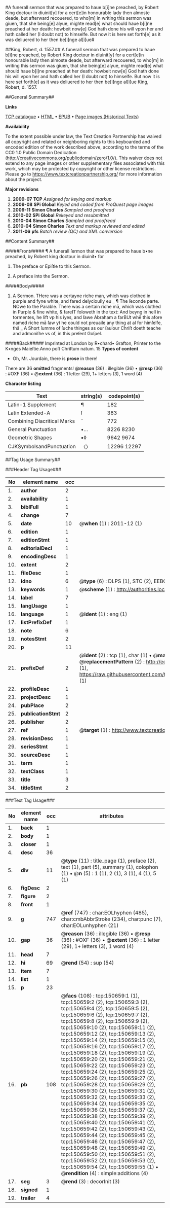 #A funerall sermon that was prepared to haue b[i]ne preached, by Robert King doctour in diuinit[y] for a cert[e]in honourable lady then almoste deade, but afterward recouered, to who[m] in writing this sermon was giuen, that she being[e] alyue, mighte read[e] what should haue b[i]ne preached at her death: howbeit now[e] God hath done his will vpon her and hath called her (I doubt not) to himselfe. But now it is here set forth[e] as it was deliuered to her then be[i]nge al[i]ue#

##King, Robert, d. 1557.##
A funerall sermon that was prepared to haue b[i]ne preached, by Robert King doctour in diuinit[y] for a cert[e]in honourable lady then almoste deade, but afterward recouered, to who[m] in writing this sermon was giuen, that she being[e] alyue, mighte read[e] what should haue b[i]ne preached at her death: howbeit now[e] God hath done his will vpon her and hath called her (I doubt not) to himselfe. But now it is here set forth[e] as it was deliuered to her then be[i]nge al[i]ue
King, Robert, d. 1557.

##General Summary##

**Links**

[TCP catalogue](http://www.ota.ox.ac.uk/tcp/)  • 
[HTML](http://tei.it.ox.ac.uk/tcp/Texts-HTML/free/A72/A72490.html)  • 
[EPUB](http://tei.it.ox.ac.uk/tcp/Texts-EPUB/free/A72/A72490.epub) • 
[Page images (Historical Texts)](https://historicaltexts.jisc.ac.uk/eebo-99900279e)

**Availability**

To the extent possible under law, the Text Creation Partnership has waived all copyright and related or neighboring rights to this keyboarded and encoded edition of the work described above, according to the terms of the CC0 1.0 Public Domain Dedication (http://creativecommons.org/publicdomain/zero/1.0/). This waiver does not extend to any page images or other supplementary files associated with this work, which may be protected by copyright or other license restrictions. Please go to https://www.textcreationpartnership.org/ for more information about the project.

**Major revisions**

1. __2009-07__ __TCP__ *Assigned for keying and markup*
1. __2009-08__ __SPi Global__ *Keyed and coded from ProQuest page images*
1. __2009-11__ __Simon Charles__ *Sampled and proofread*
1. __2010-02__ __SPi Global__ *Rekeyed and resubmitted*
1. __2010-04__ __Simon Charles__ *Sampled and proofread*
1. __2010-04__ __Simon Charles__ *Text and markup reviewed and edited*
1. __2011-06__ __pfs__ *Batch review (QC) and XML conversion*

##Content Summary##

#####Front#####
¶ A funerall ſermon that was prepared to haue b•ne preached, by Robert king doctour in diuinit• for 
1. The preface or Epiſtle to this Sermon.

1. A preface into the Sermon.

#####Body#####

1. A Sermon.
THere was a certayne riche man, which was clothed in purple and fyne white, and fared delyciouſly eu
    _ ¶ The ſeconde parte.
NOwe to the Parable. There was a certain riche mā, which was clothed in Purple & fine white, & fareIT foloweth in the text: And beyng in hell in tormentes, he lift vp his iyes, and ſawe Abraham a farBUt whē this afore named riche mā ſaw yt he could not preuaile any thing at al for himſelfe, thā 
    _ A Short ſumme of ſuche thinges as our ſauiour Chriſt doeth teache and admoniſhe vs of, in this preſent Goſpel.

#####Back#####
Imprinted at London by R•chard• Grafton, Printer to the K•nges Maieſtie.Anno poſt Chriſtum natum. 15
**Types of content**

  * Oh, Mr. Jourdain, there is **prose** in there!

There are 36 **omitted** fragments! 
 @__reason__ (36) : illegible (36)  •  @__resp__ (36) : #OXF (36)  •  @__extent__ (36) : 1 letter (29), 1+ letters (3), 1 word (4)

**Character listing**


|Text|string(s)|codepoint(s)|
|---|---|---|
|Latin-1 Supplement|¶|182|
|Latin Extended-A|ſ|383|
|Combining             Diacritical Marks|̄|772|
|General Punctuation|•…|8226 8230|
|Geometric Shapes|▪◊|9642 9674|
|CJKSymbolsandPunctuation|〈〉|12296 12297|

##Tag Usage Summary##

###Header Tag Usage###

|No|element name|occ|attributes|
|---|---|---|---|
|1.|__author__|2||
|2.|__availability__|1||
|3.|__biblFull__|1||
|4.|__change__|7||
|5.|__date__|10| @__when__ (1) : 2011-12 (1)|
|6.|__edition__|1||
|7.|__editionStmt__|1||
|8.|__editorialDecl__|1||
|9.|__encodingDesc__|1||
|10.|__extent__|2||
|11.|__fileDesc__|1||
|12.|__idno__|6| @__type__ (6) : DLPS (1), STC (2), EEBO-CITATION (1), PROQUEST (1), VID (1)|
|13.|__keywords__|1| @__scheme__ (1) : http://authorities.loc.gov/ (1)|
|14.|__label__|7||
|15.|__langUsage__|1||
|16.|__language__|1| @__ident__ (1) : eng (1)|
|17.|__listPrefixDef__|1||
|18.|__note__|6||
|19.|__notesStmt__|2||
|20.|__p__|11||
|21.|__prefixDef__|2| @__ident__ (2) : tcp (1), char (1)  •  @__matchPattern__ (2) : ([0-9\-]+):([0-9IVX]+) (1), (.+) (1)  •  @__replacementPattern__ (2) : http://eebo.chadwyck.com/downloadtiff?vid=$1&page=$2 (1), https://raw.githubusercontent.com/textcreationpartnership/Texts/master/tcpchars.xml#$1 (1)|
|22.|__profileDesc__|1||
|23.|__projectDesc__|1||
|24.|__pubPlace__|2||
|25.|__publicationStmt__|2||
|26.|__publisher__|2||
|27.|__ref__|1| @__target__ (1) : http://www.textcreationpartnership.org/docs/. (1)|
|28.|__revisionDesc__|1||
|29.|__seriesStmt__|1||
|30.|__sourceDesc__|1||
|31.|__term__|1||
|32.|__textClass__|1||
|33.|__title__|3||
|34.|__titleStmt__|2||


###Text Tag Usage###

|No|element name|occ|attributes|
|---|---|---|---|
|1.|__back__|1||
|2.|__body__|1||
|3.|__closer__|1||
|4.|__desc__|36||
|5.|__div__|11| @__type__ (11) : title_page (1), preface (2), text (1), part (5), summary (1), colophon (1)  •  @__n__ (5) : 1 (1), 2 (1), 3 (1), 4 (1), 5 (1)|
|6.|__figDesc__|2||
|7.|__figure__|2||
|8.|__front__|1||
|9.|__g__|747| @__ref__ (747) : char:EOLhyphen (485), char:cmbAbbrStroke (234), char:punc (7), char:EOLunhyphen (21)|
|10.|__gap__|36| @__reason__ (36) : illegible (36)  •  @__resp__ (36) : #OXF (36)  •  @__extent__ (36) : 1 letter (29), 1+ letters (3), 1 word (4)|
|11.|__head__|7||
|12.|__hi__|69| @__rend__ (54) : sup (54)|
|13.|__item__|7||
|14.|__list__|1||
|15.|__p__|23||
|16.|__pb__|108| @__facs__ (108) : tcp:150659:1 (1), tcp:150659:2 (2), tcp:150659:3 (2), tcp:150659:4 (2), tcp:150659:5 (2), tcp:150659:6 (2), tcp:150659:7 (2), tcp:150659:8 (2), tcp:150659:9 (2), tcp:150659:10 (2), tcp:150659:11 (2), tcp:150659:12 (2), tcp:150659:13 (2), tcp:150659:14 (2), tcp:150659:15 (2), tcp:150659:16 (2), tcp:150659:17 (2), tcp:150659:18 (2), tcp:150659:19 (2), tcp:150659:20 (2), tcp:150659:21 (2), tcp:150659:22 (2), tcp:150659:23 (2), tcp:150659:24 (2), tcp:150659:25 (2), tcp:150659:26 (2), tcp:150659:27 (2), tcp:150659:28 (2), tcp:150659:29 (2), tcp:150659:30 (2), tcp:150659:31 (2), tcp:150659:32 (2), tcp:150659:33 (2), tcp:150659:34 (2), tcp:150659:35 (2), tcp:150659:36 (2), tcp:150659:37 (2), tcp:150659:38 (2), tcp:150659:39 (2), tcp:150659:40 (2), tcp:150659:41 (2), tcp:150659:42 (2), tcp:150659:43 (2), tcp:150659:44 (2), tcp:150659:45 (2), tcp:150659:46 (2), tcp:150659:47 (2), tcp:150659:48 (2), tcp:150659:49 (2), tcp:150659:50 (2), tcp:150659:51 (2), tcp:150659:52 (2), tcp:150659:53 (2), tcp:150659:54 (2), tcp:150659:55 (1)  •  @__rendition__ (4) : simple:additions (4)|
|17.|__seg__|3| @__rend__ (3) : decorInit (3)|
|18.|__signed__|1||
|19.|__trailer__|4||
